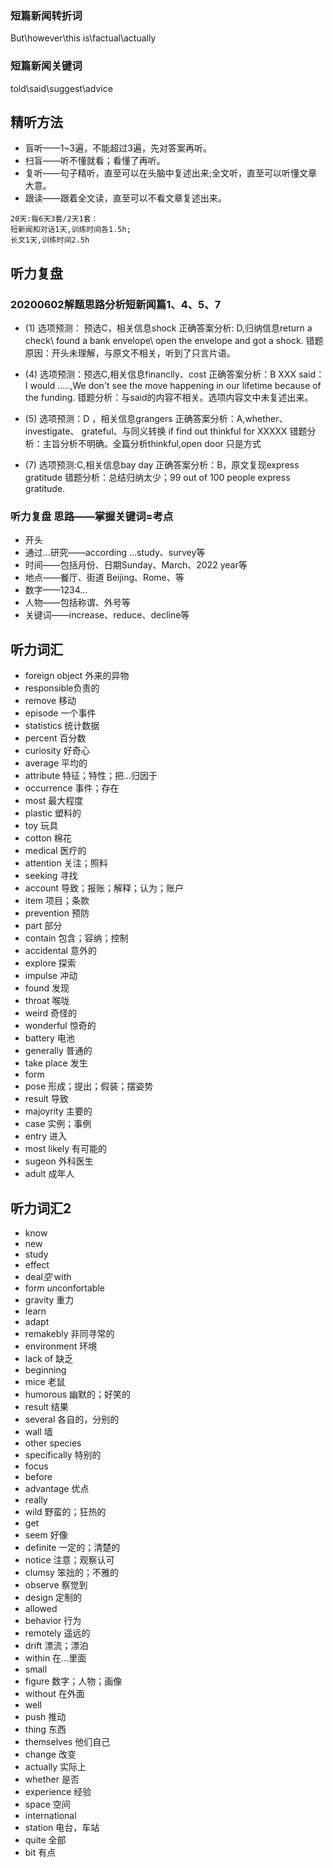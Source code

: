### 短篇新闻转折词
But\however\this is\factual\actually

### 短篇新闻关键词
told\said\suggest\advice


## 精听方法
- 盲听——1~3遍，不能超过3遍，先对答案再听。
- 扫盲——听不懂就看；看懂了再听。
- 复听——句子精听，直至可以在头脑中复述出来;全文听，直至可以听懂文章大意。
- 跟读——跟着全文读，直至可以不看文章复述出来。
```
20天:每6天3套/2天1套：
短新闻和对话1天,训练时间各1.5h;
长文1天,训练时间2.5h
```

## 听力复盘
### 20200602解题思路分析短新闻篇1、4、5、7
- (1)
选项预测：      预选C，相关信息shock
正确答案分析: D,归纳信息return a check\ found a bank envelope\ open the envelope and got a shock.  错题原因：开头未理解，与原文不相关，听到了只言片语。
- (4)
选项预测：预选C,相关信息financlly、cost
正确答案分析：B XXX said：I would .....,We don't see the move happening in our lifetime because of the funding.
错题分析：与said的内容不相关。选项内容文中未复述出来。

- (5)
选项预测：D ，相关信息grangers
正确答案分析：A,whether、 investigate、 grateful、与同义转换 if find out thinkful for XXXXX
错题分析：主旨分析不明确。全篇分析thinkful,open door 只是方式

- (7)
选项预测:C,相关信息bay day 
正确答案分析：B，原文复现express gratitude
错题分析：总结归纳太少；99 out of 100 people express gratitude.

### 听力复盘  思路——掌握关键词=考点
- 开头
- 通过...研究——according ...study、survey等
- 时间——包括月份、日期Sunday、March、2022 year等
- 地点——餐厅、街道 Beijing、Rome、等
- 数字——1234...
- 人物——包括称谓、外号等
- 关键词——increase、reduce、decline等


## 听力词汇
- foreign object 外来的异物 
- responsible负责的
- remove 移动
- episode 一个事件
- statistics 统计数据
- percent 百分数
- curiosity 好奇心
- average 平均的
- attribute 特征；特性；把...归因于
- occurrence 事件；存在
- most 最大程度
- plastic 塑料的
- toy 玩具
- cotton 棉花
- medical 医疗的
- attention 关注；照料
- seeking 寻找
- account 导致；报账；解释；认为；账户
- item 项目；条款
- prevention 预防
- part 部分
- contain 包含；容纳；控制
- accidental 意外的
- explore 探索
- impulse 冲动
- found 发现
- throat  喉咙
- weird 奇怪的
- wonderful 惊奇的
- battery 电池
- generally 普通的
- take place 发生
- form 
- pose 形成；提出；假装；摆姿势 
- result 导致
- majoyrity 主要的
- case 实例；事例
- entry 进入
- most likely 有可能的
- sugeon 外科医生
- adult 成年人

## 听力词汇2
- know
- new
- study
- effect
- deal*空* with
- for*m  un*confortable
- gravity 重力
- learn
- adapt
- remakebly 非同寻常的
- environment 环境
- lack of 缺乏
- beginning
- mice 老鼠
- humorous 幽默的；好笑的
- result 结果
- several 各自的，分别的
- wall 墙
- other species
- specifically 特别的
- focus
- before
- advantage 优点
- really
- wild 野蛮的；狂热的
- get 
- seem 好像
- definite 一定的；清楚的
- notice 注意；观察认可
- clumsy 笨拙的；不雅的
- observe 察觉到
- design 定制的
- allowed
- behavior 行为
- remotely 遥远的
- drift 漂流；漂泊
- within 在...里面
- small
- figure 数字；人物；画像
- without 在外面
- well
- push 推动
- thing 东西
- themselves 他们自己
- change 改变
- actually 实际上
- whether 是否
- experience 经验
- space 空间
- international 
- station 电台，车站
- quite 全部
- bit 有点

 
